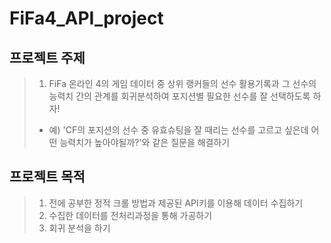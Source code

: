# FiFa4_API_project

## 프로젝트 주제 
> 1. FiFa 온라인 4의 게임 데이터 중 상위 랭커들의 선수 활용기록과 그 선수의 능력치 간의 관계를 회귀분석하여 포지션별 필요한 선수를 잘 선택하도록 하자!
> - 예) 'CF의 포지션의 선수 중 유효슈팅을 잘 때리는 선수를 고르고 싶은데 어떤 능력치가 높아야될까?'와 같은 질문을 해결하기  

## 프로젝트 목적
> 1. 전에 공부한 정적 크롤 방법과 제공된 API키를 이용해 데이터 수집하기
> 2. 수집한 데이터를 전처리과정을 통해 가공하기
> 3. 회귀 분석을 하기
